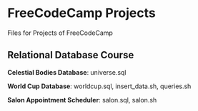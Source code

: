 # FreeCodeCamp Projects
Files for Projects of FreeCodeCamp

## Relational Database Course
**Celestial Bodies Database**: universe.sql

**World Cup Database**: worldcup.sql, insert_data.sh, queries.sh

**Salon Appointment Scheduler**: salon.sql, salon.sh

